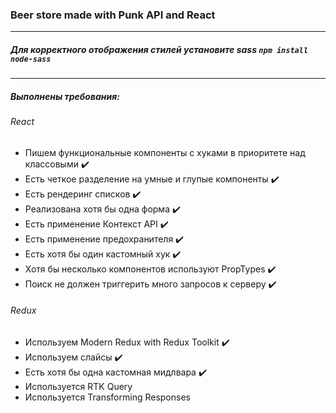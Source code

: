### Beer store made with Punk API and React
***********

##### Для корректного отображения стилей установите sass `npm install node-sass`
***********

##### Выполнены требования:
###### React
* Пишем функциональные компоненты c хуками в приоритете над классовыми ✔️
* Есть четкое разделение на умные и глупые компоненты ✔️
* Есть рендеринг списков ✔️
* Реализована хотя бы одна форма ✔️
* Есть применение Контекст API ✔️
* Есть применение предохранителя ✔️
* Есть хотя бы один кастомный хук ✔️
* Хотя бы несколько компонентов используют PropTypes ✔️
* Поиск не должен триггерить много запросов к серверу ✔️

###### Redux
* Используем Modern Redux with Redux Toolkit ✔️
* Используем слайсы ✔️
* Есть хотя бы одна кастомная мидлвара ✔️
* Используется RTK Query
* Используется Transforming Responses
